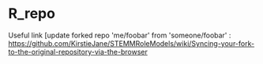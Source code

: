 # R_repo

Useful link [update forked repo 'me/foobar' from 'someone/foobar' : https://github.com/KirstieJane/STEMMRoleModels/wiki/Syncing-your-fork-to-the-original-repository-via-the-browser
